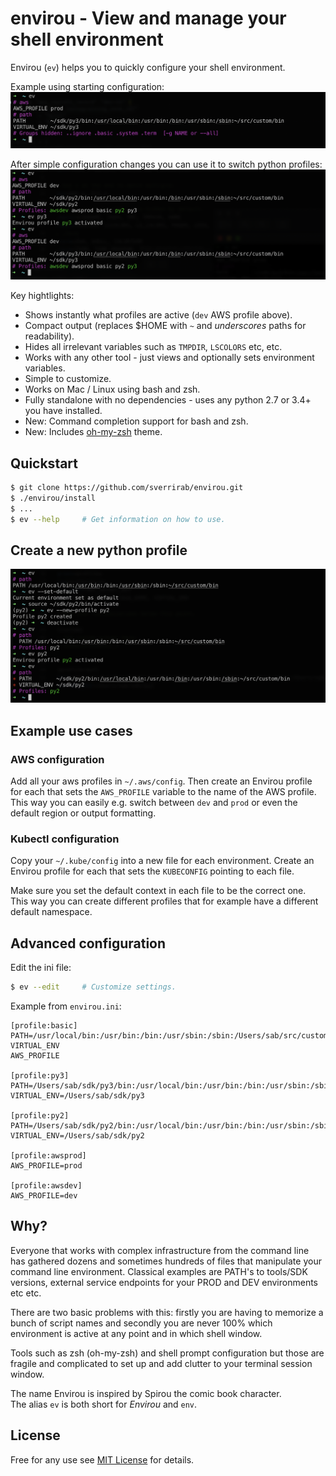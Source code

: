 # envirou - View and manage your shell environment

Envirou (`ev`) helps you to quickly configure your shell environment. 

Example using starting configuration:
![Default View](./screenshots/default_view.png)

After simple configuration changes you can use it to switch python profiles:
![Simple Configuration](./screenshots/simple_configuration.png)

Key hightlights: 
* Shows instantly what profiles are active (`dev` AWS profile above).
* Compact output (replaces $HOME with `~` and _underscores_ paths for readability).
* Hides all irrelevant variables such as `TMPDIR`, `LSCOLORS` etc, etc.
* Works with any other tool - just views and optionally sets environment variables.
* Simple to customize.
* Works on Mac / Linux using bash and zsh.  
* Fully standalone with no dependencies - uses any python 2.7 or 3.4+ you have installed.
* New: Command completion support for bash and zsh.
* New: Includes [oh-my-zsh](https://ohmyz.sh/) theme.

## Quickstart

```bash
$ git clone https://github.com/sverrirab/envirou.git
$ ./envirou/install
$ ...
$ ev --help     # Get information on how to use.
```

## Create a new python profile

![Activate Profile](./screenshots/ev_new_profile2.png)

## Example use cases
### AWS configuration
Add all your aws profiles in `~/.aws/config`.  Then create an Envirou profile for each
that sets the `AWS_PROFILE` variable to the name of the AWS profile.  This way you can
easily e.g. switch between `dev` and `prod` or even the default region or output formatting.

### Kubectl configuration
Copy your `~/.kube/config` into a new file for each environment.  Create an Envirou 
profile for each that sets the `KUBECONFIG` pointing to each file.

Make sure you set the default context in each file to be the correct one.  This way you
can create different profiles that for example have a different default namespace.

## Advanced configuration

Edit the ini file:

```bash
$ ev --edit     # Customize settings.
```

Example from `envirou.ini`:

```inifile
[profile:basic]
PATH=/usr/local/bin:/usr/bin:/bin:/usr/sbin:/sbin:/Users/sab/src/custom/bin
VIRTUAL_ENV
AWS_PROFILE

[profile:py3]
PATH=/Users/sab/sdk/py3/bin:/usr/local/bin:/usr/bin:/bin:/usr/sbin:/sbin:/Users/sab/src/custom/bin
VIRTUAL_ENV=/Users/sab/sdk/py3

[profile:py2]
PATH=/Users/sab/sdk/py2/bin:/usr/local/bin:/usr/bin:/bin:/usr/sbin:/sbin:/Users/sab/src/custom/bin
VIRTUAL_ENV=/Users/sab/sdk/py2

[profile:awsprod]
AWS_PROFILE=prod

[profile:awsdev]
AWS_PROFILE=dev
```

## Why?
Everyone that works with complex infrastructure from the command line has gathered dozens and
sometimes hundreds of files that manipulate your command line environment.  Classical examples 
are PATH's to tools/SDK versions, external service endpoints for your PROD and DEV environments
etc etc.

There are two basic problems with this: firstly you are having to memorize a bunch of script 
names and secondly you are never 100% which environment is active at any point and in which 
shell window.
 
Tools such as zsh (oh-my-zsh) and shell prompt configuration but those are fragile and 
complicated to set up and add clutter to your terminal session window.

The name Envirou is inspired by Spirou the comic book character.  
The alias `ev` is both short for *Envirou* and `env`. 


## License

Free for any use see [MIT License](./LICENSE) for details.

